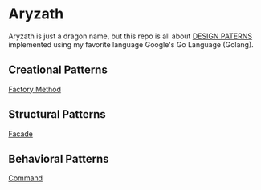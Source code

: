 # Aryzath

Aryzath is just a dragon name, but this repo is all about [DESIGN PATERNS](https://en.wikipedia.org/wiki/Software_design_pattern) implemented using my favorite language Google's Go Language (Golang).

## Creational Patterns

[Factory Method](/factory_method)

## Structural Patterns

[Facade](/facade)

## Behavioral Patterns

[Command](/command)
